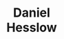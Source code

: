 ---
layout: page
title: <b>Daniel</b> <br> Hesslow
description: Adaptive ML
img: assets/img/daniel.jpeg
redirect: https://twitter.com/DanielHesslow
importance: 4
category: organizer
---